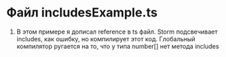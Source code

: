 # Файл includesExample.ts

1) В этом примере я дописал reference в ts файл. Storm подсвечивает includes, как ошибку, но компилирует этот код. 
Глобальный компилятор ругается на то, что у типа number[] нет метода includes
